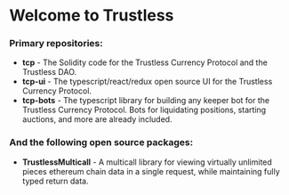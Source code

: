 # Welcome to Trustless

### Primary repositories: 

* **tcp** - The Solidity code for the Trustless Currency Protocol and the Trustless DAO. 
* **tcp-ui** - The typescript/react/redux open source UI for the Trustless Currency Protocol.
* **tcp-bots** - The typescript library for building any keeper bot for the Trustless Currency Protocol. Bots for liquidating positions, starting auctions, and more are already included. 

### And the following open source packages: 
* **TrustlessMulticall** - A multicall library for viewing virtually unlimited pieces ethereum chain data in a single request, while maintaining fully typed return data. 
